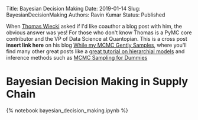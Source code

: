 Title: Bayesian Decision Making 
Date: 2019-01-14 
Slug: BayesianDecisionMaking
Authors: Ravin Kumar
Status: Published


When [Thomas Wiecki](https://twitter.com/twieckii)
asked if I'd like coauthor a blog post with him, the obvious
answer was yes! For those who don't know Thomas is a PyMC core contributor
and the VP of Data Science at Quantopian. This is a cross post **insert link here**
on his blog [While my MCMC Gently Samples](https://twiecki.github.io/),
where you'll find many other great posts like 
a [great tutorial on hierarchial models](https://twiecki.github.io/blog/2017/02/08/bayesian-hierchical-non-centered/)
and inference methods such as 
[MCMC Sampling for Dummies](https://twiecki.github.io/blog/2015/11/10/mcmc-sampling/)

# Bayesian Decision Making in Supply Chain
{% notebook bayesian_decision_making.ipynb %}

